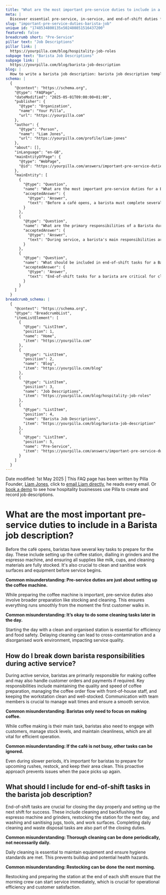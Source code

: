 ```yaml
---
title: "What are the most important pre-service duties to include in a Barista job description?"
meta: |
  Discover essential pre-service, in-service, and end-of-shift duties for baristas to ensure efficient café operations and high standards of hygiene and customer service.
slug: "important-pre-service-duties-barista-job"
unique id: "1748534800135x502480851516437200"
featured: false
breadcrumb short: "Pre-Service"
pillar text: "Job Descriptions"
pillar link: |
  https://yourpilla.com/blog/hospitality-job-roles
subpage text: "Barista Job Descriptions"
subpage link: |
  https://yourpilla.com/blog/barista-job-description
blog: |
  How to write a barista job description: barista job description template included.
schema: |
  {
    "@context": "https://schema.org",
    "@type": "FAQPage",
    "dateModified": "2025-05-01T09:00:00+01:00",
    "publisher": {
      "@type": "Organization",
      "name": "Your Pilla",
      "url": "https://yourpilla.com"
    },
    "author": {
      "@type": "Person",
      "name": "Liam Jones",
      "url": "https://yourpilla.com/profile/liam-jones"
    },
    "about": [],
    "inLanguage": "en-GB",
    "mainEntityOfPage": {
      "@type": "WebPage",
      "@id": "https://yourpilla.com/answers/important-pre-service-duties-barista-job"
    },
    "mainEntity": [
      {
        "@type": "Question",
        "name": "What are the most important pre-service duties for a Barista?",
        "acceptedAnswer": {
          "@type": "Answer",
          "text": "Before a café opens, a barista must complete several key pre-service tasks to prepare for the day. These include setting up the coffee station, dialling in the espresso machine and grinders, and ensuring all supplies such as milk, cups, and cleaning materials are fully stocked. It is also essential to clean and sanitise work surfaces and equipment before service starts."
        }
      },
      {
        "@type": "Question",
        "name": "What are the primary responsibilities of a Barista during service?",
        "acceptedAnswer": {
          "@type": "Answer",
          "text": "During service, a barista's main responsibilities are preparing coffee and handling customer orders and payments, if required. This role entails maintaining the quality and speed of coffee service, managing the flow of coffee orders in coordination with front-of-house staff, and keeping the workstation clean and well-stocked. Effective communication with team members is essential to manage wait times and ensure seamless service."
        }
      },
      {
        "@type": "Question",
        "name": "What should be included in end-of-shift tasks for a Barista?",
        "acceptedAnswer": {
          "@type": "Answer",
          "text": "End-of-shift tasks for a barista are critical for closing the day properly and preparing for the next shift. These include cleaning and backflushing the espresso machine and grinders, restocking the station for the next day, and washing and sanitising milk jugs, tools, and work surfaces. It is also important to complete daily cleaning and waste disposal tasks at the end of each day."
        }
      }
    ]
  }
breadcrumb_schema: |
  {
    "@context": "https://schema.org",
    "@type": "BreadcrumbList",
    "itemListElement": [
      {
        "@type": "ListItem",
        "position": 1,
        "name": "Home",
        "item": "https://yourpilla.com"
      },
      {
        "@type": "ListItem",
        "position": 2,
        "name": "Blog",
        "item": "https://yourpilla.com/blog"
      },
      {
        "@type": "ListItem",
        "position": 3,
        "name": "Job Descriptions",
        "item": "https://yourpilla.com/blog/hospitality-job-roles"
      },
      {
        "@type": "ListItem",
        "position": 4,
        "name": "Barista Job Descriptions",
        "item": "https://yourpilla.com/blog/barista-job-description"
      },
      {
        "@type": "ListItem",
        "position": 5,
        "name": "Pre-Service",
        "item": "https://yourpilla.com/answers/important-pre-service-duties-barista-job"
      }
    ]
  }
---
```


Date modified: 1st May 2025 | This FAQ page has been written by Pilla Founder, [Liam Jones](https://yourpilla.com/profile/liam-jones), click to [email Liam directly](https://mailto:liam@yourpilla.com), he reads every email. Or [book a demo](https://calendly.com/pilla/demo) to see how hospitality businesses use Pilla to create and record job descriptions.

# What are the most important pre-service duties to include in a Barista job description?

Before the café opens, baristas have several key tasks to prepare for the day. These include setting up the coffee station, dialling in grinders and the espresso machine, and ensuring all supplies like milk, cups, and cleaning materials are fully stocked. It's also crucial to clean and sanitise work surfaces and equipment before service begins.

**Common misunderstanding: Pre-service duties are just about setting up the coffee machine.**

While preparing the coffee machine is important, pre-service duties also involve broader preparation like stocking and cleaning. This ensures everything runs smoothly from the moment the first customer walks in.

**Common misunderstanding: It’s okay to do some cleaning tasks later in the day.**

Starting the day with a clean and organised station is essential for efficiency and food safety. Delaying cleaning can lead to cross-contamination and a disorganised work environment, impacting service quality.

## How do I break down barista responsibilities during active service?

During active service, baristas are primarily responsible for making coffee and may also handle customer orders and payments if required. Key responsibilities include maintaining the quality and speed of coffee preparation, managing the coffee order flow with front-of-house staff, and keeping the workstation clean and well-stocked. Communication with team members is crucial to manage wait times and ensure a smooth service.

**Common misunderstanding: Baristas only need to focus on making coffee.**

While coffee making is their main task, baristas also need to engage with customers, manage stock levels, and maintain cleanliness, which are all vital for efficient operation.

**Common misunderstanding: If the café is not busy, other tasks can be ignored.**

Even during slower periods, it’s important for baristas to prepare for upcoming rushes, restock, and keep their area clean. This proactive approach prevents issues when the pace picks up again.

## What should I include for end-of-shift tasks in the barista job description?

End-of-shift tasks are crucial for closing the day properly and setting up the next shift for success. These include cleaning and backflushing the espresso machine and grinders, restocking the station for the next day, and washing and sanitising jugs, tools, and work surfaces. Completing daily cleaning and waste disposal tasks are also part of the closing duties.

**Common misunderstanding: Thorough cleaning can be done periodically, not necessarily daily.**

Daily cleaning is essential to maintain equipment and ensure hygiene standards are met. This prevents buildup and potential health hazards.

**Common misunderstanding: Restocking can be done the next morning.**

Restocking and preparing the station at the end of each shift ensure that the morning crew can start service immediately, which is crucial for operational efficiency and customer satisfaction.